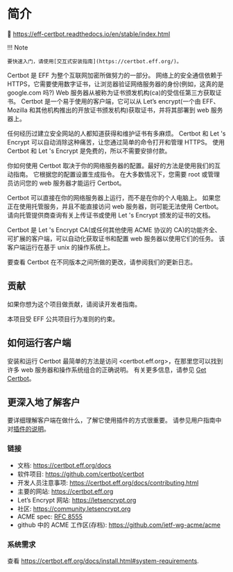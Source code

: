 # 简介

:link: <https://eff-certbot.readthedocs.io/en/stable/index.html>

!!! Note

    要快速入门，请使用[交互式安装指南](https://certbot.eff.org/)。

Certbot 是 EFF 为整个互联网加密所做努力的一部分。
网络上的安全通信依赖于 HTTPS，它需要使用数字证书，让浏览器验证网络服务器的身份(例如，这真的是 google.com 吗?)
Web 服务器从被称为证书颁发机构(ca)的受信任第三方获取证书。
Certbot 是一个易于使用的客户端，它可以从 Let’s encrypt(一个由 EFF、Mozilla 和其他机构推出的开放证书颁发机构)获取证书，并将其部署到 web 服务器上。

任何经历过建立安全网站的人都知道获得和维护证书有多麻烦。
Certbot 和 Let 's Encrypt 可以自动消除这种痛苦，让您通过简单的命令打开和管理 HTTPS。
使用 Certbot 和 Let 's Encrypt 是免费的，所以不需要安排付款。

你如何使用 Certbot 取决于你的网络服务器的配置。最好的方法是使用我们的互动指南。
它根据您的配置设置生成指令。
在大多数情况下，您需要 root 或管理员访问您的 web 服务器才能运行 Certbot。

Certbot 可以直接在你的网络服务器上运行，而不是在你的个人电脑上。
如果您正在使用托管服务，并且不能直接访问 web 服务器，则可能无法使用 Certbot。
请向托管提供商查询有关上传证书或使用 Let 's Encrypt 颁发的证书的文档。

Certbot 是 Let 's Encrypt CA(或任何其他使用 ACME 协议的 CA)的功能齐全、可扩展的客户端，可以自动化获取证书和配置 web 服务器以使用它们的任务。
该客户端运行在基于 unix 的操作系统上。

要查看 Certbot 在不同版本之间所做的更改，请参阅我们的更新日志。

## 贡献

如果你想为这个项目做贡献，请阅读开发者指南。

本项目受 EFF 公共项目行为准则的约束。

## 如何运行客户端

安装和运行 Certbot 最简单的方法是访问 <certbot.eff.org>，在那里您可以找到许多 web 服务器和操作系统组合的正确说明。
有关更多信息，请参见 [Get Certbot](https://certbot.eff.org/docs/install.html)。

## 更深入地了解客户

要详细理解客户端在做什么，了解它使用插件的方式很重要。
请参见用户指南中对[插件的说明](https://certbot.eff.org/docs/using.html#plugins)。

### 链接

- 文档: <https://certbot.eff.org/docs>
- 软件项目: <https://github.com/certbot/certbot>
- 开发人员注意事项: <https://certbot.eff.org/docs/contributing.html>
- 主要的网站: <https://certbot.eff.org>
- Let’s Encrypt 网站: <https://letsencrypt.org>
- 社区: <https://community.letsencrypt.org>
- ACME spec: [RFC 8555](https://tools.ietf.org/html/rfc8555)
- github 中的 ACME 工作区(存档): <https://github.com/ietf-wg-acme/acme>

### 系统需求

查看 <https://certbot.eff.org/docs/install.html#system-requirements>.

